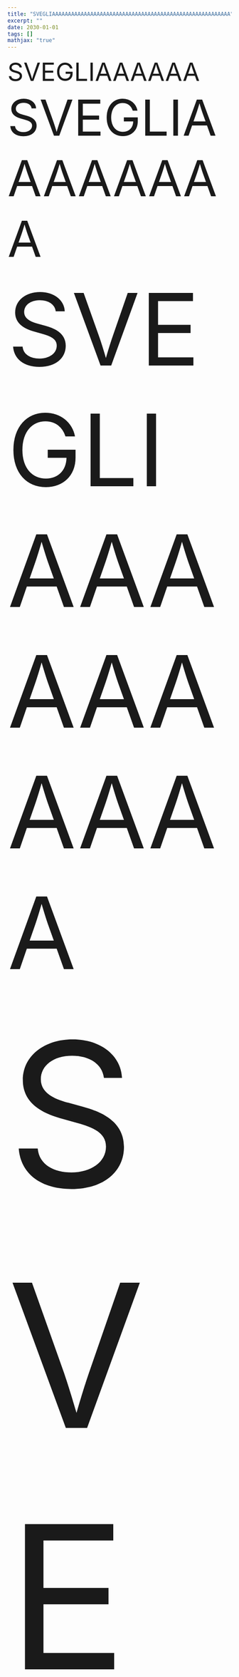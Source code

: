 ```yaml
---
title: "SVEGLIAAAAAAAAAAAAAAAAAAAAAAAAAAAAAAAAAAAAAAAAAAAAAAAAAAAAAAAA"
excerpt: ""
date: 2030-01-01
tags: []
mathjax: "true"
---
```




<span style="font-size: 4em;">SVEGLIAAAAAA</span>  
<span style="font-size: 8em;">SVEGLIAAAAAAAA</span>  
<span style="font-size: 16em;">SVEGLIAAAAAAAAAA</span>  
<span style="font-size: 32em;">SVEGLIAAAAAAAAAAAA</span>  
<span style="font-size: 64em;">SVEGLIAAAAAAAAAAAAAA</span>






...
